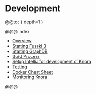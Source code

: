 <!---
Copyright © 2015-2018 the contributors (see Contributors.md).

This file is part of Knora.

Knora is free software: you can redistribute it and/or modify
it under the terms of the GNU Affero General Public License as published
by the Free Software Foundation, either version 3 of the License, or
(at your option) any later version.

Knora is distributed in the hope that it will be useful,
but WITHOUT ANY WARRANTY; without even the implied warranty of
MERCHANTABILITY or FITNESS FOR A PARTICULAR PURPOSE.  See the
GNU Affero General Public License for more details.

You should have received a copy of the GNU Affero General Public
License along with Knora.  If not, see <http://www.gnu.org/licenses/>.
-->

# Development

@@toc { depth=1 }

@@@ index

- [Overview](overview.md)
- [Starting Fuseki 3](fuseki.md)
- [Starting GraphDB](graphdb.md)
- [Build Process](build-process.md)
- [Setup IntelliJ for development of Knora](intellij-config.md)
- [Testing](testing.md)
- [Docker Cheat Sheet](docker-cheat-sheet.md)
- [Monitoring Knora](monitoring.md)

@@@
